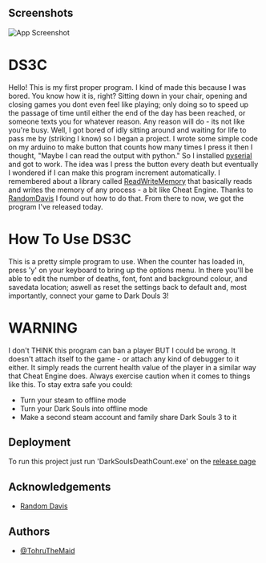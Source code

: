 
## Screenshots

![App Screenshot](https://cdn.discordapp.com/attachments/467018961259855872/916074446333288448/unknown.png)

# DS3C
Hello! This is my first proper program. I kind of made this because I was bored. You know how it is, right? Sitting down in your chair, opening and closing games you dont even feel like playing; only doing so to speed up the passage of time until either the end of the day has been reached, or someone texts you for whatever reason.
Any reason will do - its not like you're busy. 
Well, I got bored of idly sitting around and waiting for life to pass me by (striking I know) so I began a project. 
I wrote some simple code on my arduino to make button that counts how many times I press it then I thought, "Maybe I can read the output with python."
So I installed [pyserial](https://pyserial.readthedocs.io/en/latest/index.html#) and got to work. The idea was I press the button every death but eventually I wondered if I can make this program increment automatically. 
I remembered about a library called [ReadWriteMemory](https://pypi.org/project/ReadWriteMemory/) that basically reads and writes the memory of any process - a bit like Cheat Engine.
Thanks to [RandomDavis](https://www.youtube.com/watch?v=Pv0wx4uHRfM) I found out how to do that. From there to now, we got the program I've released today. 
# How To Use DS3C
This is a pretty simple program to use. When the counter has loaded in, press 'y' 
on your keyboard to bring up the options menu. In there you'll be able to edit the number of deaths, font, font and 
background colour, and savedata location; aswell as reset the settings back to default and, most importantly, connect your 
game to Dark Douls 3!
# WARNING
I don't THINK this program can ban a player BUT I could be wrong. It doesn't attach itself 
to the game - or attach any kind of debugger to it either. It simply reads the current health value of the player in a similar way that 
Cheat Engine does. Always exercise caution when it comes to things like this. To stay extra safe you could:
- Turn your steam to offline mode
- Turn your Dark Souls into offline mode
- Make a second steam account and family share Dark Souls 3 to it
## Deployment

To run this project just run 'DarkSoulsDeathCount.exe' on the [release page](https://github.com/TohruTheMaid/DS3C/releases/tag/Releases)


## Acknowledgements

 - [Random Davis](https://www.youtube.com/channel/UCEtOy2t4jLY7oNGHfdlMHvA)


## Authors

- [@TohruTheMaid](https://github.com/TohruTheMaid)

